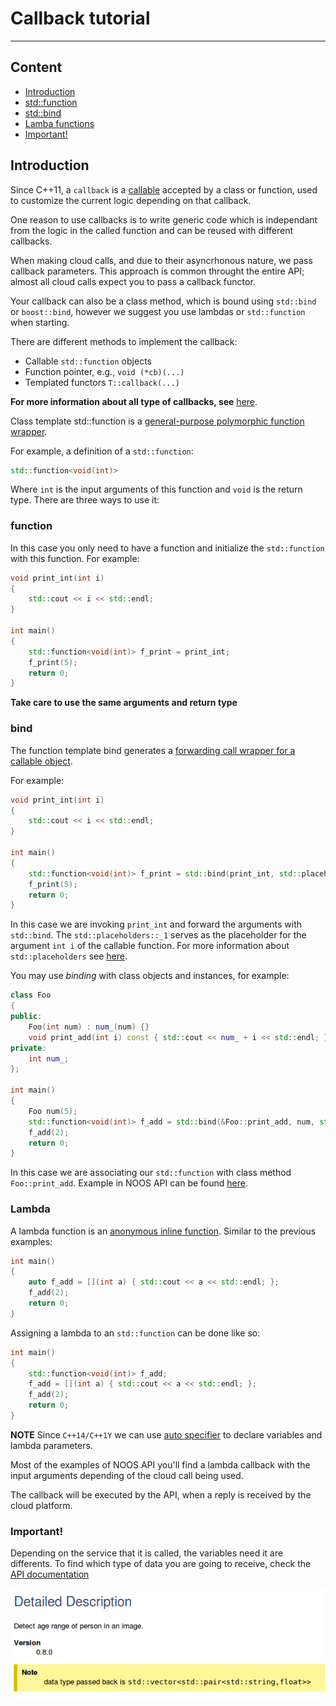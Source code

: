 # Callback tutorial
-------

## Content
- [Introduction](#introduction)
- [std::function](#function)
- [std::bind](#bind)
- [Lamba functions](#lambda)
- [Important!](#important)


## Introduction
Since C++11, a `callback` is a [callable](http://en.cppreference.com/w/cpp/concept/Callable) accepted by a class or function, used to customize the current logic depending on that callback.

One reason to use callbacks is to write generic code which is independant from the logic in the called function and can be reused with different callbacks.

When making cloud calls, and due to their asyncrhonous nature, we pass callback parameters.
This approach is common throught the entire API; almost all cloud calls expect you to pass a callback functor.

Your callback can also be a class method, which is bound using `std::bind` or `boost::bind`,
however we suggest you use lambdas or `std::function` when starting.

There are different methods to implement the callback:
* Callable `std::function` objects
* Function pointer, e.g., `void (*cb)(...)`
* Templated functors `T::callback(...)`

**For more information about all type of callbacks, see** [here](http://stackoverflow.com/questions/2298242/callback-functions-in-c).

Class template std::function is a [general-purpose polymorphic function wrapper](http://en.cppreference.com/w/cpp/utility/functional/function).

For example, a definition of a `std::function`:

```cpp
std::function<void(int)>
```

Where `int` is the input arguments of this function and `void` is the return type.
There are three ways to use it:

### function
In this case you only need to have a function and initialize the `std::function` with this function.
For example:

```cpp
void print_int(int i)
{
    std::cout << i << std::endl;
}

int main() 
{
    std::function<void(int)> f_print = print_int;
    f_print(5);
    return 0;
}
```

__**Take care to use the same arguments and return type**__

### bind
The function template bind generates a [forwarding call wrapper for a callable object](http://en.cppreference.com/w/cpp/utility/functional/bind).

For example:

```cpp
void print_int(int i)
{
    std::cout << i << std::endl;
}

int main() 
{
    std::function<void(int)> f_print = std::bind(print_int, std::placeholders::_1);
    f_print(5);
    return 0;
}
```

In this case we are invoking `print_int` and forward the arguments with `std::bind`.
The `std::placeholders::_1` serves as the placeholder for the argument `int i` of the callable function.
For more information about `std::placeholders` see [here](http://en.cppreference.com/w/cpp/utility/functional/placeholders).

You may use *binding* with class objects and instances, for example:

```cpp
class Foo
{
public:
    Foo(int num) : num_(num) {}
    void print_add(int i) const { std::cout << num_ + i << std::endl; }
private:
    int num_;
};

int main() 
{
    Foo num(5);
    std::function<void(int)> f_add = std::bind(&Foo::print_add, num, std::placeholders::_1);
    f_add(2);
    return 0;
}
```

In this case we are associating our `std::function` with class method `Foo::print_add`.
Example in NOOS API can be found [here](../class_reactor/README.md).

### Lambda

A lambda function is an [anonymous inline function](http://en.cppreference.com/w/cpp/language/lambda).
Similar to the previous examples:

```cpp
int main() 
{    
    auto f_add = [](int a) { std::cout << a << std::endl; };
    f_add(2);
    return 0;
}
```

Assigning a lambda to an `std::function` can be done like so:

```cpp
int main() 
{    
    std::function<void(int)> f_add;
    f_add = [](int a) { std::cout << a << std::endl; };
    f_add(2);
    return 0;
}
```

__NOTE__ Since `C++14/C++1Y` we can use [auto specifier](http://en.cppreference.com/w/cpp/language/auto) to declare variables and lambda parameters.

Most of the examples of NOOS API you'll find a lambda callback with the input arguments depending of the cloud call being used.

The callback will be executed by the API, when a reply is received by the cloud platform.

### Important!
Depending on the service that it is called, the variables need it are differents.
To find which type of data you are going to receive, check the [API documentation](https://docs.noos.cloud/)

![Documentation example](note.png)
